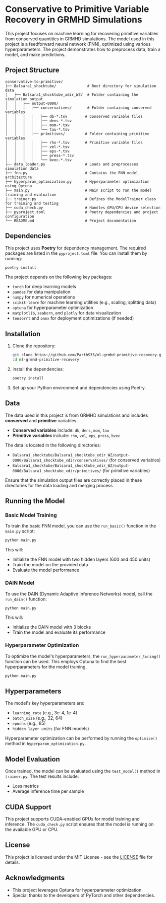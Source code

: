 
# Conservative to Primitive Variable Recovery in GRMHD Simulations

This project focuses on machine learning for recovering primitive variables from conserved quantities in GRMHD simulations. The model used in this project is a feedforward neural network (FNN), optimized using various hyperparameters. The project demonstrates how to preprocess data, train a model, and make predictions.

## Project Structure

```
conservative-to-primitive/
├── Balsara1_shocktube/              # Root directory for simulation data
│   ├── Balsara1_shocktube_xdir_WZ/  # Folder containing the simulation output
│   │   ├── output-0000/
│   │   │   ├── conservatives/       # Folder containing conserved variables
│   │   │   │   ├── db-*.tsv        # Conserved variable files
│   │   │   │   ├── dens-*.tsv
│   │   │   │   ├── mom-*.tsv
│   │   │   │   └── tau-*.tsv
│   │   │   ├── primitives/         # Folder containing primitive variables
│   │   │   │   ├── rho-*.tsv       # Primitive variable files
│   │   │   │   ├── vel-*.tsv
│   │   │   │   ├── eps-*.tsv
│   │   │   │   ├── press-*.tsv
│   │   │   │   └── bvec-*.tsv
├── data_loader.py                  # Loads and preprocesses simulation data
├── fnn.py                          # Contains the FNN model architecture
├── hyperparam_optimization.py      # Hyperparameter optimization using Optuna
├── main.py                         # Main script to run the model training and evaluation
├── trainer.py                      # Defines the ModelTrainer class for training and testing
├── cuda_check.py                   # Handles GPU/CPU device selection
├── pyproject.toml                  # Poetry dependencies and project configuration
└── README.md                       # Project documentation
```

## Dependencies

This project uses **Poetry** for dependency management. The required packages are listed in the `pyproject.toml` file. You can install them by running:

```bash
poetry install
```

The project depends on the following key packages:

- `torch` for deep learning models
- `pandas` for data manipulation
- `numpy` for numerical operations
- `scikit-learn` for machine learning utilities (e.g., scaling, splitting data)
- `optuna` for hyperparameter optimization
- `matplotlib`, `seaborn`, and `plotly` for data visualization
- `tensorrt` and `onnx` for deployment optimizations (if needed)

## Installation

1. Clone the repository:

    ```bash
    git clone https://github.com/ParthS33/ml-grmhd-primitive-recovery.git
    cd ml-grmhd-primitive-recovery
    ```

2. Install the dependencies:

    ```bash
    poetry install
    ```

3. Set up your Python environment and dependencies using Poetry.

## Data

The data used in this project is from GRMHD simulations and includes **conserved** and **primitive** variables.

- **Conserved variables** include: `db`, `dens`, `mom`, `tau`
- **Primitive variables** include: `rho`, `vel`, `eps`, `press`, `bvec`

The data is located in the following directories:

- `Balsara1_shocktube/Balsara1_shocktube_xdir_WZ/output-0000/Balsara1_shocktube_xdir/conservatives/` (for conserved variables)
- `Balsara1_shocktube/Balsara1_shocktube_xdir_WZ/output-0000/Balsara1_shocktube_xdir/primitives/` (for primitive variables)

Ensure that the simulation output files are correctly placed in these directories for the data loading and merging process.

## Running the Model

### Basic Model Training

To train the basic FNN model, you can use the `run_basic()` function in the `main.py` script:

```bash
python main.py
```

This will:
- Initialize the FNN model with two hidden layers (600 and 450 units)
- Train the model on the provided data
- Evaluate the model performance

### DAIN Model

To use the DAIN (Dynamic Adaptive Inference Networks) model, call the `run_dain()` function:

```bash
python main.py
```

This will:
- Initialize the DAIN model with 3 blocks
- Train the model and evaluate its performance

### Hyperparameter Optimization

To optimize the model's hyperparameters, the `run_hyperparameter_tuning()` function can be used. This employs Optuna to find the best hyperparameters for the model training.

```bash
python main.py
```

## Hyperparameters

The model's key hyperparameters are:
- `learning_rate` (e.g., 3e-4, 1e-4)
- `batch_size` (e.g., 32, 64)
- `epochs` (e.g., 85)
- `hidden layer units` (for FNN models)

Hyperparameter optimization can be performed by running the `optimize()` method in `hyperparam_optimization.py`.

## Model Evaluation

Once trained, the model can be evaluated using the `test_model()` method in `trainer.py`. The test results include:
- Loss metrics
- Average inference time per sample

## CUDA Support

This project supports CUDA-enabled GPUs for model training and inference. The `cuda_check.py` script ensures that the model is running on the available GPU or CPU.

## License

This project is licensed under the MIT License - see the [LICENSE](LICENSE) file for details.

## Acknowledgments

- This project leverages Optuna for hyperparameter optimization.
- Special thanks to the developers of PyTorch and other dependencies.
